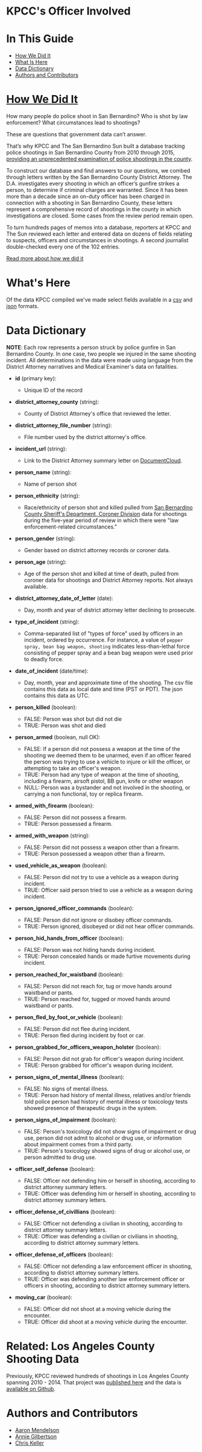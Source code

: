KPCC's Officer Involved
=======================

In This Guide
=============

* [How We Did It](#how-we-did-it)
* [What Is Here](#what-is-here)
* [Data Dictionary](#data-dictionary)
* [Authors and Contributors](#authors-and-contributors)

[How We Did It](http://projects.scpr.org/officer-involved-sb/stories/how-we-did-it/)
=================================================================================

How many people do police shoot in San Bernardino? Who is shot by law enforcement? What circumstances lead to shootings?

These are questions that government data can’t answer.

That’s why KPCC and The San Bernardino Sun built a database tracking police shootings in San Bernardino County from 2010 through 2015, [providing an unprecedented examination of police shootings in the county](http://projects.scpr.org/officer-involved-sb/).

To construct our database and find answers to our questions, we combed through letters written by the San Bernardino County District Attorney. The D.A. investigates every shooting in which an officer’s gunfire strikes a person, to determine if criminal charges are warranted. Since it has been more than a decade since an on-duty officer has been charged in connection with a shooting in San Bernardino County, these letters represent a comprehensive record of shootings in the county in which investigations are closed. Some cases from the review period remain open.

To turn hundreds pages of memos into a database, reporters at KPCC and The Sun reviewed each letter and entered data on dozens of fields relating to suspects, officers and circumstances in shootings. A second journalist double-checked every one of the 102 entries.

[Read more about how we did it](http://projects.scpr.org/officer-involved-sb/stories/how-we-did-it/)

What's Here
============

Of the data KPCC compiled we've made select fields available in a [csv](kpcc-officer-involved-data-sb.csv) and [json](kpcc-officer-involved-data-sb.json) formats.

Data Dictionary
===============

**NOTE**: Each row represents a person struck by police gunfire in San Bernardino County. In one case, two people we injured in the same shooting incident. All determinations in the data were made using language from the District Attorney narratives and Medical Examiner's data on fatalities.

* **id** (primary key):
    * Unique ID of the record

* **district_attorney_county** (string):
    * County of District Attorney's office that reviewed the letter.

* **district_attorney_file_number** (string):
    * File number used by the district attorney's office.

* **incident_url** (string):
    * Link to the District Attorney summary letter on [DocumentCloud](https://www.documentcloud.org/home).

* **person_name** (string):
    * Name of person shot

* **person_ethnicity** (string):
    * Race/ethnicity of person shot and killed pulled from [San Bernardino County Sheriff's Department, Coroner Division](http://mec.lacounty.gov/wps/portal/mec) data for shootings during the five-year period of review in which there were "law enforcement-related circumstances."

* **person_gender** (string):
    * Gender based on district attorney records or coroner data.

* **person_age** (string):
    * Age of the person shot and killed at time of death, pulled from coroner data for shootings and District Attorney reports. Not always available.

* **district_attorney_date_of_letter** (date):
    * Day, month and year of district attorney letter declining to prosecute.

* **type_of_incident** (string):
    * Comma-separated list of "types of force" used by officers in an incident, ordered by occurrence. For instance, a value of ```pepper spray, bean bag weapon, shooting``` indicates less-than-lethal force consisting of pepper spray and a bean bag weapon were used prior to deadly force.

* **date_of_incident** (date/time):
    * Day, month, year and approximate time of the shooting. The csv file contains this data as local date and time (PST or PDT). The json contains this data as UTC.

* **person_killed** (boolean):
    * FALSE: Person was shot but did not die
    * TRUE: Person was shot and died

* **person_armed** (boolean, null OK):
    * FALSE: If a person did not possess a weapon at the time of the shooting we deemed them to be unarmed, even if an officer feared the person was trying to use a vehicle to injure or kill the officer, or attempting to take an officer's weapon.
    * TRUE: Person had any type of weapon at the time of shooting, including a firearm, airsoft pistol, BB gun, knife or other weapon
    * NULL: Person was a bystander and not involved in the shooting, or carrying a non functional, toy or replica firearm.

* **armed_with_firearm** (boolean):
    * FALSE: Person did not possess a firearm.
    * TRUE: Person possessed a firearm.

* **armed_with_weapon** (string):
    * FALSE: Person did not possess a weapon other than a firearm.
    * TRUE: Person possessed a weapon other than a firearm.

* **used_vehicle_as_weapon** (boolean):
    * FALSE: Person did not try to use a vehicle as a weapon during incident.
    * TRUE: Officer said person tried to use a vehicle as a weapon during incident.

* **person_ignored_officer_commands** (boolean):
    * FALSE: Person did not ignore or disobey officer commands.
    * TRUE: Person ignored, disobeyed or did not hear officer commands.

* **person_hid_hands_from_officer** (boolean):
    * FALSE: Person was not hiding hands during incident.
    * TRUE: Person concealed hands or made furtive movements during incident.

* **person_reached_for_waistband** (boolean):
    * FALSE: Person did not reach for, tug or move hands around waistband or pants.
    * TRUE: Person reached for, tugged or moved hands around waistband or pants.

* **person_fled_by_foot_or_vehicle** (boolean):
    * FALSE: Person did not flee during incident.
    * TRUE: Person fled during incident by foot or car.

* **person_grabbed_for_officers_weapon_holster** (boolean):
    * FALSE: Person did not grab for officer's weapon during incident.
    * TRUE: Person grabbed for officer's weapon during incident.

* **person_signs_of_mental_illness** (boolean):
    * FALSE: No signs of mental illness.
    * TRUE: Person had history of mental illness, relatives and/or friends told police person had history of mental illness or toxicology tests showed presence of therapeutic drugs in the system.

* **person_signs_of_impairment** (boolean):
    * FALSE: Person's toxicology did not show signs of impairment or drug use, person did not admit to alcohol or drug use, or information about impairment comes from a third party.
    * TRUE: Person's toxicology showed signs of drug or alcohol use, or person admitted to drug use.

* **officer_self_defense** (boolean):
    * FALSE: Officer not defending him or herself in shooting, according to district attorney summary letters.
    * TRUE: Officer was defending him or herself in shooting, according to district attorney summary letters.

* **officer_defense_of_civillians** (boolean):
    * FALSE: Officer not defending a civilian in shooting, according to district attorney summary letters.
    * TRUE: Officer was defending a civilian or civilians in shooting, according to district attorney summary letters.

* **officer_defense_of_officers** (boolean):
    * FALSE: Officer not defending a law enforcement officer in shooting, according to district attorney summary letters.
    * TRUE: Officer was defending another law enforcement officer or officers in shooting, according to district attorney summary letters.

* **moving_car** (boolean):
    * FALSE: Officer did not shoot at a moving vehicle during the encounter.
    * TRUE: Officer did shoot at a moving vehicle during the encounter.
   

Related: Los Angeles County Shooting Data
========================
Previously, KPCC reviewed hundreds of shootings in Los Angeles County spanning 2010 - 2014. That project was [published here](http://projects.scpr.org/officer-involved) and the data is [available on Github](https://github.com/SCPR/kpcc-data-team/tree/master/data/kpcc-officer-involved).

Authors and Contributors
========================

* [Aaron Mendelson](http://www.scpr.org/about/people/staff/aaron-mendelson)
* [Annie Gilbertson](http://www.scpr.org/about/people/staff/annie-gilbertson)
* [Chris Keller](https://github.com/chrislkeller)
